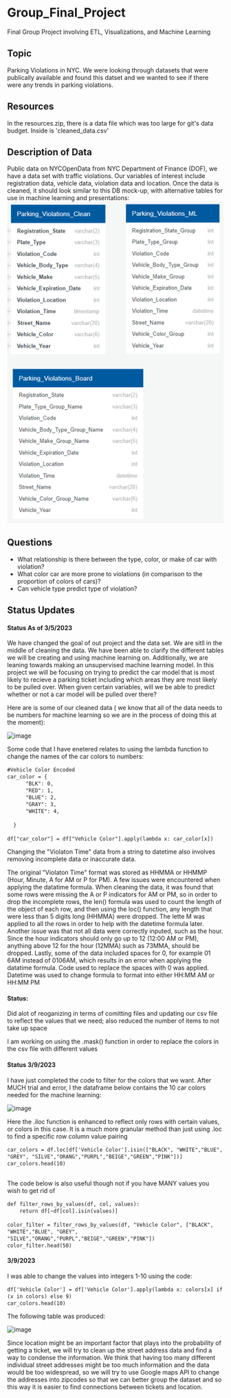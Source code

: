# Group_Final_Project
Final Group Project involving ETL, Visualizations, and Machine Learning

## Topic
Parking Violations in NYC. We were looking through datasets that were publically available and found this datset and we wanted to see if there were any trends in parking violations.

## Resources
In the resources.zip, there is a data file which was too large for git's data budget. Inside is 'cleaned_data.csv'

## Description of Data
Public data on NYCOpenData from NYC Department of Finance (DOF), we have a data set with traffic violations. Our variables of interest include registration data, vehicle data, violation data and location.
Once the data is cleaned, it should look similar to this DB mock-up, with alternative tables for use in machine learning and presentations:
![traffic_db_wip.png](images/traffic_db_cleaned.png)

## Questions
- What relationship is there between the type, color, or make of car with violation?
- What color car are more prone to violations (in comparison to the proportion of colors of cars)?
- Can vehicle type predict type of violation?

## Status Updates
#### Status As of 3/5/2023

We have changed the goal of out project and the data set. We are sitll in the middle of cleaning the data. We have been able to clarify the different tables we will be creating and using machine learning on. Additionally, we are leaning towards making an unsupervised machine learning model.
In this project we will be focusing on trying to predict the car model that is most likely to recieve a parking ticket including which areas they are most likely to be pulled over. When given certain variables, will we be able to predict whether or not a car model will be pulled over there?

Here are is some of our cleaned data ( we know that all of the data needs to be numbers for machine learning so we are in the process of doing this at the moment):

![image](https://user-images.githubusercontent.com/113560850/223585965-2b71bbe1-0192-4737-b96c-80e733719677.png)

Some code that I have enetered relates to using the lambda function to change the names of the car colors to numbers:

```
#Vehicle Color Encoded
car_color = {
      "BLK": 0,
      "RED": 1,
      "BLUE": 2,
      "GRAY": 3,
      "WHITE": 4,
   
  }

df["car_color"] = df["Vehicle Color"].apply(lambda x: car_color[x])
```

Changing the "Violaton Time" data from a string to datetime also involves removing incomplete data or inaccurate data. 

The original "Violaton Time" format was stored as HHMMA or HHMMP (Hour, Minute, A for AM or P for PM). A few issues were encountered when applying the datatime formula. When cleaning the data, it was found that some rows were missing the A or P indicators for AM or PM, so in order to drop the incomplete rows, the len() formula was used to count the length of the object of each row, and then using the loc() function, any length that were less than 5 digits long (HHMMA) were dropped. The lette M was applied to all the rows in order to help with the datetime formula later. Another issue was that not all data were correctly inputed, such as the hour. Since the hour indicators should only go up to 12 (12:00 AM or PM), anything above 12 for the hour (12MMA) such as 73MMA, should be dropped. Lastly, some of the data included spaces for 0, for example 01 6AM instead of 0106AM, which results in an error when applying the datatime formula. Code used to replace the spaces with 0 was applied. Datetime was used to change formula to format into either HH:MM AM or HH:MM PM



#### Status:
Did alot of reoganizing in terms of comitting files and updating our csv file to reflect the values that we need; also reduced the number of items to not take up space

I am working on using the .mask() function in order to replace the colors in the csv file with different values 


#### Status 3/9/2023

I have just completed the code to filter for the colors that we want. After MUCH trial and error, I the dataframe below contains the 10 car colors needed for the machine learning:

![image](https://user-images.githubusercontent.com/113560850/224102899-8dbadf00-d795-48f2-b189-89e27ecf3899.png)

Here the .iloc function is enhanced to reflect only rows with certain values, or colors in this case. It is a much more granular method than just using .loc to find a specific row column value pairing 

`````
car_colors = df.loc[df['Vehicle Color'].isin(["BLACK", "WHITE","BLUE", "GREY", "SILVE","ORANG","PURPL","BEIGE","GREEN","PINK"])]
car_colors.head(10)


`````

The code below is also useful though not if you have MANY values you wish to get rid of

`````
def filter_rows_by_values(df, col, values):
    return df[~df[col].isin(values)]

color_filter = filter_rows_by_values(df, "Vehicle Color", ["BLACK", "WHITE","BLUE", "GREY", "SILVE","ORANG","PURPL","BEIGE","GREEN","PINK"])
color_filter.head(50)
`````

#### 3/9/2023

I was able to change the values into integers 1-10 using the code:

`````
df['Vehicle Color'] = df['Vehicle Color'].apply(lambda x: colors[x] if (x in colors) else 9)
car_colors.head(10)

`````
The following table was produced:

![image](https://user-images.githubusercontent.com/113560850/224107451-4d17f204-f348-4d4d-8b37-3cebdc94579c.png)


Since location might be an important factor that plays into the probability of getting a ticket, we will try to clean up the street address  data and find a way to condense the information. We think that having too many different individual street addresses might be too much information and the data would be too widespread, so we will try to use Google maps API to change the addresses into zipcodes so that we can better group the dataset and so this way it is easier to find connections between tickets and location.
